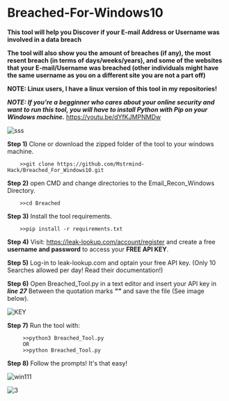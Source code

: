 # Breached-For-Windows10
**This tool will help you Discover if your E-mail Address or Username was involved in a data breach**

**The tool will also show you the amount of breaches (if any), the most resent breach (in terms of days/weeks/years), and some of the websites that your E-mail/Username was breached (other individuals might have the same username as you on a different site you are not a part off)**

**NOTE: Linux users, I have a linux version of this tool in my repositories!**



_**NOTE: If you're a begginner who cares about your online security and want to run this tool, you will have to install Python with Pip on your Windows machine.**_ https://youtu.be/dYfKJMPNMDw

![sss](https://user-images.githubusercontent.com/104036615/164875024-b8c6928f-8019-47c8-b25b-fbeb32a63b4b.png)

**Step 1)** Clone or download the zipped folder of the tool to your windows machine.

        >>git clone https://github.com/Mstrmind-Hack/Breached_For_Windows10.git
       
**Step 2)** open CMD and change directories to the Email_Recon_Windows Directory.
        
        >>cd Breached

**Step 3)** Install the tool requirements. 

        >>pip install -r requirements.txt

**Step 4)** Visit: https://leak-lookup.com/account/register and create a free **username and password** to access your **FREE API KEY**.

**Step 5)** Log-in to leak-lookup.com and optain your free API key. (Only 10 Searches allowed per day! Read their documentation!)

**Step 6)** Open Breached_Tool.py in a text editor and insert your API key in _**line 27**_ Between the quotation marks _**""**_ and save the file (See image below).

![KEY](https://user-images.githubusercontent.com/104036615/164873305-eccb8663-bfab-49b4-ae9d-552def09e8a7.png)

**Step 7)** Run the tool with: 

         >>python3 Breached_Tool.py
         OR
         >>python Breached_Tool.py

**Step 8)** Follow the prompts! It's that easy!

![win111](https://user-images.githubusercontent.com/104036615/164874953-943ad5fd-1c0a-482b-8f85-819d94f4b842.png)

![3](https://user-images.githubusercontent.com/104036615/164876770-323b0724-af07-467b-b465-651a04344364.png)
